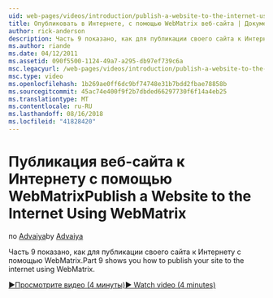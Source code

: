 ```yaml
---
uid: web-pages/videos/introduction/publish-a-website-to-the-internet-using-webmatrix
title: Опубликовать в Интернете, с помощью WebMatrix веб-сайта | Документация Майкрософт
author: rick-anderson
description: Часть 9 показано, как для публикации своего сайта к Интернету с помощью WebMatrix.
ms.author: riande
ms.date: 04/12/2011
ms.assetid: 090f5500-1124-49a7-a295-db97ef739c6a
msc.legacyurl: /web-pages/videos/introduction/publish-a-website-to-the-internet-using-webmatrix
msc.type: video
ms.openlocfilehash: 1b269ae0ff6dc9bf74748e31b7bdd2fbae78858b
ms.sourcegitcommit: 45ac74e400f9f2b7dbded66297730f6f14a4eb25
ms.translationtype: MT
ms.contentlocale: ru-RU
ms.lasthandoff: 08/16/2018
ms.locfileid: "41828420"
---
```

<a name="publish-a-website-to-the-internet-using-webmatrix"></a><span data-ttu-id="1ba8b-103">Публикация веб-сайта к Интернету с помощью WebMatrix</span><span class="sxs-lookup"><span data-stu-id="1ba8b-103">Publish a Website to the Internet Using WebMatrix</span></span>
====================
<span data-ttu-id="1ba8b-104">по [Advaiya](https://twitter.com/Advaiyasolns)</span><span class="sxs-lookup"><span data-stu-id="1ba8b-104">by [Advaiya](https://twitter.com/Advaiyasolns)</span></span>

<span data-ttu-id="1ba8b-105">Часть 9 показано, как для публикации своего сайта к Интернету с помощью WebMatrix.</span><span class="sxs-lookup"><span data-stu-id="1ba8b-105">Part 9 shows you how to publish your site to the internet using WebMatrix.</span></span>

[<span data-ttu-id="1ba8b-106">&#9654;Просмотрите видео (4 минуты)</span><span class="sxs-lookup"><span data-stu-id="1ba8b-106">&#9654; Watch video (4 minutes)</span></span>](https://channel9.msdn.com/Blogs/ASP-NET-Site-Videos/publish-a-website-to-the-internet-using-webmatrix)

